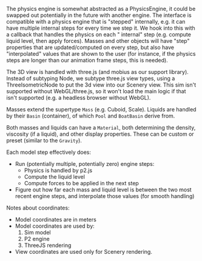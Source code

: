 The physics engine is somewhat abstracted as a PhysicsEngine, it could be swapped out potentially in the future with
another engine. The interface is compatible with a physics engine that is "stepped" internally, e.g. it can have
multiple internal steps for every time we step it. We hook into this with a callback that handles the physics on each "
internal" step (e.g. compute liquid level, then apply forces). Masses and other objects will have "step" properties that
are updated/computed on every step, but also have "interpolated" values that are shown to the user (for instance, if the
physics steps are longer than our animation frame steps, this is needed).

The 3D view is handled with three.js (and mobius as our support library). Instead of subtyping Node, we subtype three.js
view types, using a ThreeIsometricNode to put the 3d view into our Scenery view. This sim isn't
supported without WebGL/three.js, so it won't load the main logic if that isn't supported (e.g. a headless browser
without WebGL).

Masses extend the supertype `Mass` (e.g. Cuboid, Scale). Liquids are handled by their `Basin` (container), of
which `Pool` and `BoatBasin` derive from.

Both masses and liquids can have a `Material`, both determining the density, viscosity (if a liquid), and other display
properties. These can be custom or preset (similar to the `Gravity`).

Each model step effectively does:

- Run (potentially multiple, potentially zero) engine steps:
  - Physics is handled by p2.js
  - Compute the liquid level
  - Compute forces to be applied in the next step
- Figure out how far each mass and liquid level is between the two most recent engine steps, and interpolate those
  values (for smooth handling)

Notes about coordinates:

- Model coordinates are in meters
- Model coordinates are used by:
  1. Sim model
  2. P2 engine
  3. ThreeJS rendering
- View coordinates are used only for Scenery rendering.
